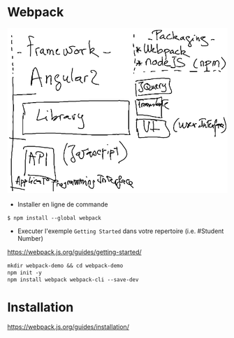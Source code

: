 # Webpack

![alt tag](FrameWork.png)

* Installer en ligne de commande

```
$ npm install --global webpack
```

* Executer l'exemple `Getting Started` dans votre repertoire (i.e. #Student Number)

https://webpack.js.org/guides/getting-started/

```
mkdir webpack-demo && cd webpack-demo
npm init -y
npm install webpack webpack-cli --save-dev
```


# Installation

https://webpack.js.org/guides/installation/


